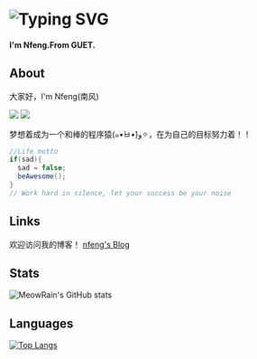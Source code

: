 # ![Typing SVG](https://readme-typing-svg.herokuapp.com?font=microsoft+yahei&size=30&duration=4000&color=2C68F7&center=true&width=360&height=50&lines=Hi,there!👋%20I%20'm%20Nfeng)
#### I'm Nfeng.From GUET.
## About
  大家好，I'm Nfeng(南风)
  
  
  
  ![](https://img.shields.io/badge/Main%20Language-java-red?logo=java)
  ![](https://img.shields.io/badge/-goland-yellow?logo=goland)
  
  梦想着成为一个和棒的程序猿(๑•̀ㅂ•́)و✧，在为自己的目标努力着！！
  ```java
  //Life motto
  if(sad){
    sad = false;
    beAwesome();
  }
  // Work hard in silence, let your success be your noise
 ```

 
## Links
欢迎访问我的博客！
[nfeng's Blog](http://nfeng.asia/)

## Stats
![MeowRain's GitHub stats](https://github-readme-stats.vercel.app/api?username=ZZ-Nfeng&show_icons=true&theme=radical)

## Languages
[![Top Langs](https://github-readme-stats.vercel.app/api/top-langs/?username=ZZ-Nfeng&layout=compact)](https://github.com/Christmas/github-readme-stats)
